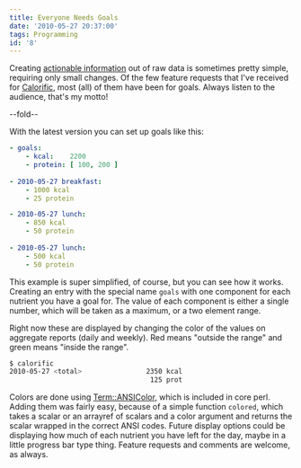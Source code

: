 ```yaml
---
title: Everyone Needs Goals
date: '2010-05-27 20:37:00'
tags: Programming
id: '8'
---
```


[1]:               /actionable-information
[Calorific]:       http://github.com/peterkeen/calorific
[Term::ANSIColor]: http://perldoc.perl.org/Term/ANSIColor.html

Creating [actionable information][1] out of raw data is sometimes pretty simple, requiring only small changes. Of the few feature requests that I've received for [Calorific][], most (all) of them have been for goals. Always listen to the audience, that's my motto!

--fold--

With the latest version you can set up goals like this:

```yaml
- goals: 
    - kcal:    2200
    - protein: [ 100, 200 ]
    
- 2010-05-27 breakfast:
    - 1000 kcal
    - 25 protein

- 2010-05-27 lunch:
    - 850 kcal
    - 50 protein
    
- 2010-05-27 lunch:
    - 500 kcal
    - 50 protein
```

This example is super simplified, of course, but you can see how it works. Creating an entry with the special name `goals` with one component for each nutrient you have a goal for. The value of each component is either a single number, which will be taken as a maximum, or a two element range.

Right now these are displayed by changing the color of the values on aggregate reports (daily and weekly). Red means "outside the range" and green means "inside the range".

```bash
$ calorific
2010-05-27 <total>                2350 kcal
                                   125 prot
```

Colors are done using [Term::ANSIColor][], which is included in core perl. Adding them was fairly easy, because of a simple function `colored`, which takes a scalar or an arrayref of scalars and a color argument and returns the scalar wrapped in the correct ANSI codes. Future display options could be displaying how much of each nutrient you have left for the day, maybe in a little progress bar type thing. Feature requests and comments are welcome, as always.

